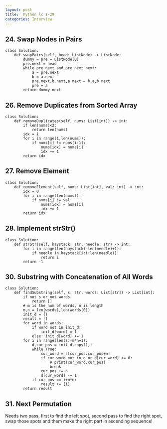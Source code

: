 ```yaml
---
layout: post
title:  Python lc 1-29
categories: Interview
---
```

## 24. Swap Nodes in Pairs
```
class Solution:
    def swapPairs(self, head: ListNode) -> ListNode:
        dummy = pre = ListNode(0)
        pre.next = head
        while pre.next and pre.next.next:
            a = pre.next
            b = a.next
            pre.next,b.next,a.next = b,a,b.next
            pre = a
        return dummy.next
```

## 26. Remove Duplicates from Sorted Array
```
class Solution:
    def removeDuplicates(self, nums: List[int]) -> int:
        if len(nums)<2:
            return len(nums)
        idx = 1
        for i in range(1,len(nums)):
            if nums[i] != nums[i-1]:
                nums[idx] = nums[i]
                idx += 1
        return idx
```

## 27. Remove Element   
```
class Solution:
    def removeElement(self, nums: List[int], val: int) -> int:
        idx = 0
        for i in range(len(nums)):
            if nums[i] != val:
                nums[idx] = nums[i]
                idx += 1
        return idx
```

## 28. Implement strStr()
```
class Solution:
    def strStr(self, haystack: str, needle: str) -> int:
        for i in range(len(haystack)-len(needle)+1):
            if needle in haystack[i:i+len(needle)]:
                return i
        return -1
```

## 30. Substring with Concatenation of All Words
```
class Solution:
    def findSubstring(self, s: str, words: List[str]) -> List[int]:
        if not s or not words:
            return []
        # m is the num of words, n is length
        m,n = len(words),len(words[0])
        init_d = {}
        result = []
        for word in words:
            if word not in init_d:
                init_d[word] = 1
            else: init_d[word] += 1
        for i in range(len(s)-m*n+1):
            d,cur_pos = init_d.copy(),i
            while True:
                cur_word = s[cur_pos:cur_pos+n]
                if cur_word not in d or d[cur_word] <= 0:
                    # print(cur_word,cur_pos)
                    break
                cur_pos += n
                d[cur_word] -= 1
            if cur_pos == i+m*n:
                result += [i]
        return result
```

## 31. Next Permutation
Needs two pass, first to find the left spot, second pass to find the right spot, swap those spots and them make the right part in ascending sequence!